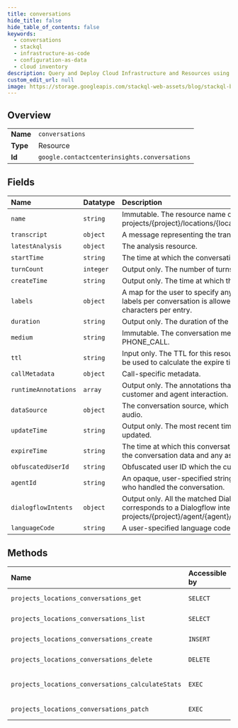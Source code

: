 ```yaml
---
title: conversations
hide_title: false
hide_table_of_contents: false
keywords:
  - conversations
  - stackql
  - infrastructure-as-code
  - configuration-as-data
  - cloud inventory
description: Query and Deploy Cloud Infrastructure and Resources using SQL
custom_edit_url: null
image: https://storage.googleapis.com/stackql-web-assets/blog/stackql-blog-post-featured-image.png
---
```

  
    

## Overview
<table><tbody>
<tr><td><b>Name</b></td><td><code>conversations</code></td></tr>
<tr><td><b>Type</b></td><td>Resource</td></tr>
<tr><td><b>Id</b></td><td><code>google.contactcenterinsights.conversations</code></td></tr>
</tbody></table>

## Fields
| Name | Datatype | Description |
|:-----|:---------|:------------|
| `name` | `string` | Immutable. The resource name of the conversation. Format: projects/{project}/locations/{location}/conversations/{conversation} |
| `transcript` | `object` | A message representing the transcript of a conversation. |
| `latestAnalysis` | `object` | The analysis resource. |
| `startTime` | `string` | The time at which the conversation started. |
| `turnCount` | `integer` | Output only. The number of turns in the conversation. |
| `createTime` | `string` | Output only. The time at which the conversation was created. |
| `labels` | `object` | A map for the user to specify any custom fields. A maximum of 20 labels per conversation is allowed, with a maximum of 256 characters per entry. |
| `duration` | `string` | Output only. The duration of the conversation. |
| `medium` | `string` | Immutable. The conversation medium, if unspecified will default to PHONE_CALL. |
| `ttl` | `string` | Input only. The TTL for this resource. If specified, then this TTL will be used to calculate the expire time. |
| `callMetadata` | `object` | Call-specific metadata. |
| `runtimeAnnotations` | `array` | Output only. The annotations that were generated during the customer and agent interaction. |
| `dataSource` | `object` | The conversation source, which is a combination of transcript and audio. |
| `updateTime` | `string` | Output only. The most recent time at which the conversation was updated. |
| `expireTime` | `string` | The time at which this conversation should expire. After this time, the conversation data and any associated analyses will be deleted. |
| `obfuscatedUserId` | `string` | Obfuscated user ID which the customer sent to us. |
| `agentId` | `string` | An opaque, user-specified string representing the human agent who handled the conversation. |
| `dialogflowIntents` | `object` | Output only. All the matched Dialogflow intents in the call. The key corresponds to a Dialogflow intent, format: projects/{project}/agent/{agent}/intents/{intent} |
| `languageCode` | `string` | A user-specified language code for the conversation. |
## Methods
| Name | Accessible by | Required Params | Description |
|:-----|:--------------|:----------------|:------------|
| `projects_locations_conversations_get` | `SELECT` | `name` | Gets a conversation. |
| `projects_locations_conversations_list` | `SELECT` | `parent` | Lists conversations. |
| `projects_locations_conversations_create` | `INSERT` | `parent` | Creates a conversation. |
| `projects_locations_conversations_delete` | `DELETE` | `name` | Deletes a conversation. |
| `projects_locations_conversations_calculateStats` | `EXEC` | `location` | Gets conversation statistics. |
| `projects_locations_conversations_patch` | `EXEC` | `name` | Updates a conversation. |
